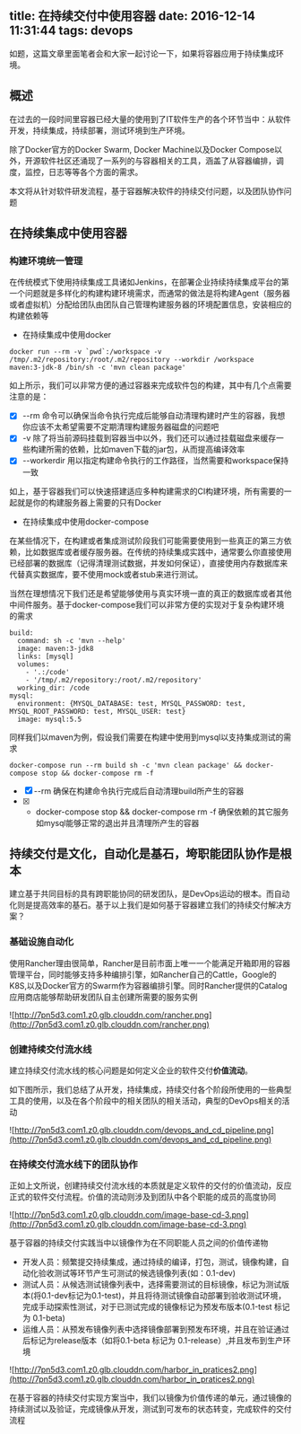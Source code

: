 title: 在持续交付中使用容器
date: 2016-12-14 11:31:44
tags: devops
---

如题，这篇文章里面笔者会和大家一起讨论一下，如果将容器应用于持续集成环境。

<!-- more -->

## 概述

在过去的一段时间里容器已经大量的使用到了IT软件生产的各个环节当中：从软件开发，持续集成，持续部署，测试环境到生产环境。

除了Docker官方的Docker Swarm, Docker Machine以及Docker Compose以外，开源软件社区还涌现了一系列的与容器相关的工具，涵盖了从容器编排，调度，监控，日志等等各个方面的需求。

本文将从针对软件研发流程，基于容器解决软件的持续交付问题，以及团队协作问题

## 在持续集成中使用容器

### 构建环境统一管理

在传统模式下使用持续集成工具诸如Jenkins，在部署企业持续持续集成平台的第一个问题就是多样化的构建构建环境需求，而通常的做法是将构建Agent（服务器或者虚拟机）分配给团队由团队自己管理构建服务器的环境配置信息，安装相应的构建依赖等

- 在持续集成中使用docker

```
docker run --rm -v `pwd`:/workspace -v /tmp/.m2/repository:/root/.m2/repository --workdir /workspace  maven:3-jdk-8 /bin/sh -c 'mvn clean package'
```

如上所示，我们可以非常方便的通过容器来完成软件包的构建，其中有几个点需要注意的是：

- [x] --rm 命令可以确保当命令执行完成后能够自动清理构建时产生的容器，我想你应该不太希望需要不定期清理构建服务器磁盘的问题吧
- [x] -v 除了将当前源码挂载到容器当中以外，我们还可以通过挂载磁盘来缓存一些构建所需的依赖，比如maven下载的jar包，从而提高编译效率
- [x] --workerdir 用以指定构建命令执行的工作路径，当然需要和workspace保持一致

如上，基于容器我们可以快速搭建适应多种构建需求的CI构建环境，所有需要的一起就是你的构建服务器上需要的只有Docker

- 在持续集成中使用docker-compose

在某些情况下，在构建或者集成测试阶段我们可能需要使用到一些真正的第三方依赖，比如数据库或者缓存服务器。在传统的持续集成实践中，通常要么你直接使用已经部署的数据库（记得清理测试数据，并发如何保证），直接使用内存数据库来代替真实数据库，要不使用mock或者stub来进行测试。

当然在理想情况下我们还是希望能够使用与真实环境一直的真正的数据库或者其他中间件服务。基于docker-compose我们可以非常方便的实现对于复杂构建环境的需求

```
build:
  command: sh -c 'mvn --help'
  image: maven:3-jdk8
  links: [mysql]
  volumes:
    - '.:/code'
    - '/tmp/.m2/repository:/root/.m2/repository'
  working_dir: /code
mysql:
  environment: {MYSQL_DATABASE: test, MYSQL_PASSWORD: test, MYSQL_ROOT_PASSWORD: test, MYSQL_USER: test}
  image: mysql:5.5
```

同样我们以maven为例，假设我们需要在构建中使用到mysql以支持集成测试的需求

```
docker-compose run --rm build sh -c 'mvn clean package' && docker-compose stop && docker-compose rm -f
```

- [x] --rm 确保在构建命令执行完成后自动清理build所产生的容器
- [x] - docker-compose stop && docker-compose rm -f 确保依赖的其它服务如mysql能够正常的退出并且清理所产生的容器

## 持续交付是文化，自动化是基石，垮职能团队协作是根本

建立基于共同目标的具有跨职能协同的研发团队，是DevOps运动的根本。而自动化则是提高效率的基石。基于以上我们是如何基于容器建立我们的持续交付解决方案？

### 基础设施自动化

使用Rancher理由很简单，Rancher是目前市面上唯一一个能满足开箱即用的容器管理平台，同时能够支持多种编排引擎，如Rancher自己的Cattle，Google的K8S,以及Docker官方的Swarm作为容器编排引擎。同时Rancher提供的Catalog应用商店能够帮助研发团队自主创建所需要的服务实例

![http://7pn5d3.com1.z0.glb.clouddn.com/rancher.png](http://7pn5d3.com1.z0.glb.clouddn.com/rancher.png)

### 创建持续交付流水线

建立持续交付流水线的核心问题是如何定义企业的软件交付**价值流动**。

如下图所示，我们总结了从开发，持续集成，持续交付各个阶段所使用的一些典型工具的使用，以及在各个阶段中的相关团队的相关活动，典型的DevOps相关的活动

![http://7pn5d3.com1.z0.glb.clouddn.com/devops_and_cd_pipeline.png](http://7pn5d3.com1.z0.glb.clouddn.com/devops_and_cd_pipeline.png)

### 在持续交付流水线下的团队协作

正如上文所说，创建持续交付流水线的本质就是定义软件的交付的价值流动，反应正式的软件交付流程。价值的流动则涉及到团队中各个职能的成员的高度协同

![http://7pn5d3.com1.z0.glb.clouddn.com/image-base-cd-3.png](http://7pn5d3.com1.z0.glb.clouddn.com/image-base-cd-3.png)

基于容器的持续交付实践当中以镜像作为在不同职能人员之间的价值传递物

- 开发人员：频繁提交持续集成，通过持续的编译，打包，测试，镜像构建，自动化验收测试等环节产生可测试的候选镜像列表(如：0.1-dev)
- 测试人员：从候选测试镜像列表中，选择需要测试的目标镜像，标记为测试版本(将0.1-dev标记为0.1-test)，并且将待测试镜像自动部署到验收测试环境，完成手动探索性测试，对于已测试完成的镜像标记为预发布版本(0.1-test 标记为 0.1-beta)
- 运维人员：从预发布镜像列表中选择镜像部署到预发布环境，并且在验证通过后标记为release版本（如将0.1-beta 标记为 0.1-release）,并且发布到生产环境

![http://7pn5d3.com1.z0.glb.clouddn.com/harbor_in_pratices2.png](http://7pn5d3.com1.z0.glb.clouddn.com/harbor_in_pratices2.png)

在基于容器的持续交付实现方案当中，我们以镜像为价值传递的单元，通过镜像的持续测试以及验证，完成镜像从开发，测试到可发布的状态转变，完成软件的交付流程
